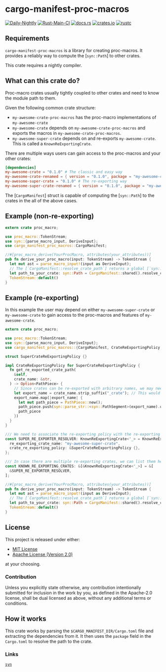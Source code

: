 # cargo-manifest-proc-macros

[![Daily-Nightly](https://github.com/ink-feather-org/cargo-manifest-proc-macros-rs/actions/workflows/rust_daily_nightly_check.yml/badge.svg)](https://github.com/ink-feather-org/cargo-manifest-proc-macros-rs/actions/workflows/rust_daily_nightly_check.yml)
[![Rust-Main-CI](https://github.com/ink-feather-org/cargo-manifest-proc-macros-rs/actions/workflows/rust_main.yml/badge.svg)](https://github.com/ink-feather-org/cargo-manifest-proc-macros-rs/actions/workflows/rust_main.yml)
[![docs.rs](https://docs.rs/cargo-manifest-proc-macros/badge.svg)](https://docs.rs/cargo-manifest-proc-macros)
[![crates.io](https://img.shields.io/crates/v/cargo-manifest-proc-macros.svg)](https://crates.io/crates/cargo-manifest-proc-macros)
[![rustc](https://img.shields.io/badge/rustc-nightly-lightgrey)](https://doc.rust-lang.org/nightly/std/)

## Requirements

`cargo-manifest-proc-macros` is a library for creating proc-macros.
It provides a reliably way to compute the [`syn::Path`] to other crates.

This crate requires a nightly compiler.

## What can this crate do?

Proc-macro crates usually tightly coupled to other crates and need to know the module path to them.

Given the following common crate structure:

* `my-awesome-crate-proc-macros` has the proc-macro implementations of `my-awesome-crate`
* `my-awesome-crate` depends on `my-awesome-crate-proc-macros` and exports the macros in `my-awesome-crate-proc-macros`.
* `my-awesome-super-crate` depends on and re-exports `my-awesome-crate`. This is called a `KnownReExportingCrate`.

There are multiple ways users can gain access to the proc-macros and your other crates:

```toml
[dependencies]
my-awesome-crate = "0.1.0" # The classic and easy way
my-awesome-crate-renamed = { version = "0.1.0", package = "my-awesome-crate" } # The renamed way
my-awesome-super-crate = "0.1.0" # The re-exporting way
my-awesome-super-crate-renamed = { version = "0.1.0", package = "my-awesome-super-crate" } # The renamed re-exporting way
```

The [`CargoManifest`] struct is capable of computing the [`syn::Path`] to the crates in the all of the above cases.

## Example (non-re-exporting)

```rust
extern crate proc_macro;

use proc_macro::TokenStream;
use syn::{parse_macro_input, DeriveInput};
use cargo_manifest_proc_macros::CargoManifest;

//#[proc_macro_derive(YourProcMacro, attributes(your_attributes))]
pub fn derive_your_proc_macro(input: TokenStream) -> TokenStream {
  let mut ast = parse_macro_input!(input as DeriveInput);
  // The [`CargoManifest::resolve_crate_path`] returns a global [`syn::Path`] to the crate no matter how it is depended on.
  let path_to_your_crate: syn::Path = CargoManifest::shared().resolve_crate_path("my-awesome-crate", &[]);
  TokenStream::default()
}
```

## Example (re-exporting)

In this example the user may depend on either `my-awesome-super-crate` or `my-awesome-crate` to gain access to the proc-macros and features of `my-awesome-crate`.

```rust
extern crate proc_macro;

use proc_macro::TokenStream;
use syn::{parse_macro_input, DeriveInput};
use cargo_manifest_proc_macros::{CargoManifest, CrateReExportingPolicy, KnownReExportingCrate, PathPiece};

struct SuperCrateReExportingPolicy {}

impl CrateReExportingPolicy for SuperCrateReExportingPolicy {
  fn get_re_exported_crate_path(
    &self,
    crate_name: &str,
  ) -> Option<PathPiece> {
    // Since crates can be re-exported with arbitrary names, we may need to transform the crate name to the re-exported name.
    let export_name = crate_name.strip_suffix("_crate"); // This would handle the case of `my-awesome-crate` being re-exported as just `my-awesome` by `my-awesome-super-crate`.
    export_name.map(|export_name| {
      let mut path_piece = PathPiece::new();
      path_piece.push(syn::parse_str::<syn::PathSegment>(export_name).unwrap());
      path_piece
    })
  }
}

/// We need to associate the re-exporting policy with the re-exporting crate name.
const SUPER_RE_EXPORTER_RESOLVER: KnownReExportingCrate<'_> = KnownReExportingCrate {
  re_exporting_crate_name: "my-awesome-super-crate",
  crate_re_exporting_policy: &SuperCrateReExportingPolicy {},
};

/// In case there are multiple re-exporting crates, we can list them here.
const KNOWN_RE_EXPORTING_CRATES: &[&KnownReExportingCrate<'_>] = &[
  &SUPER_RE_EXPORTER_RESOLVER,
];

//#[proc_macro_derive(YourProcMacro, attributes(your_attributes))]
pub fn derive_your_proc_macro(input: TokenStream) -> TokenStream {
  let mut ast = parse_macro_input!(input as DeriveInput);
  // The [`CargoManifest::resolve_crate_path`] returns a global [`syn::Path`] to the crate no matter how it is depended on.
  let path_to_your_crate: syn::Path = CargoManifest::shared().resolve_crate_path("my-awesome-crate", KNOWN_RE_EXPORTING_CRATES);
  TokenStream::default()
}
```

## License

This project is released under either:

- [MIT License](https://github.com/ink-feather-org/cargo-manifest-proc-macros-rs/blob/main/LICENSE-MIT)
- [Apache License (Version 2.0)](https://github.com/ink-feather-org/cargo-manifest-proc-macros-rs/blob/main/LICENSE-APACHE)

at your choosing.

### Contribution

Unless you explicitly state otherwise, any contribution intentionally
submitted for inclusion in the work by you, as defined in the Apache-2.0
license, shall be dual licensed as above, without any additional terms or
conditions.

## How it works

This crate works by parsing the `$CARGO_MANIFEST_DIR/Cargo.toml` file and extracting the dependencies from it.
It then uses the `package` field in the `Cargo.toml` to resolve the path to the crate.

### Links

[`syn`](https://crates.io/crates/syn)
